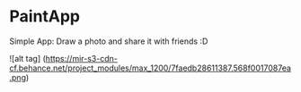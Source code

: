 # PaintApp
Simple App: Draw a photo and share it with friends :D

![alt tag] (https://mir-s3-cdn-cf.behance.net/project_modules/max_1200/7faedb28611387.568f0017087ea.png)
